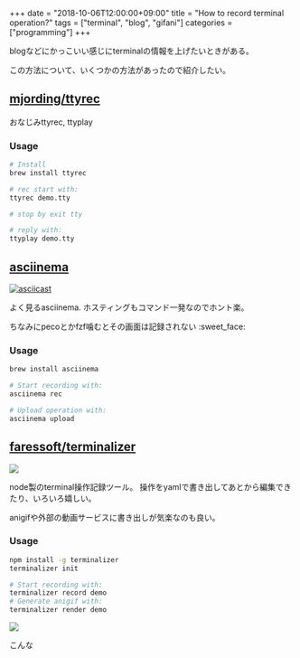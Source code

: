 +++
date = "2018-10-06T12:00:00+09:00"
title = "How to record terminal operation?"
tags = ["terminal", "blog", "gifani"]
categories = ["programming"]
+++

blogなどにかっこいい感じにterminalの情報を上げたいときがある。

この方法について、いくつかの方法があったので紹介したい。

## [mjording/ttyrec](https://github.com/mjording/ttyrec)

おなじみttyrec, ttyplay

### Usage

```bash
# Install
brew install ttyrec

# rec start with:
ttyrec demo.tty

# stop by exit tty

# reply with:
ttyplay demo.tty
```

## [asciinema](https://asciinema.org/)

[![asciicast](https://asciinema.org/a/6i3yq0xOwMT9DvRdR9ELXeeW1.png)](https://asciinema.org/a/6i3yq0xOwMT9DvRdR9ELXeeW1)

よく見るasciinema. ホスティングもコマンド一発なのでホント楽。

ちなみにpecoとかfzf噛むとその画面は記録されない :sweet_face:

### Usage

```bash
brew install asciinema

# Start recording with:
asciinema rec

# Upload operation with:
asciinema upload
```

## [faressoft/terminalizer](https://github.com/faressoft/terminalizer)

![](/images/blog/2018/10/06/kubectx.gif)

node製のterminal操作記録ツール。
操作をyamlで書き出してあとから編集できたり、いろいろ嬉しい。

anigifや外部の動画サービスに書き出しが気楽なのも良い。

### Usage

```bash
npm install -g terminalizer
terminalizer init
```

```bash
# Start recording with:
terminalizer record demo
# Generate anigif with:
terminalizer render demo
```

![](/images/blog/2018/10/06/kubectx.gif)

こんな
